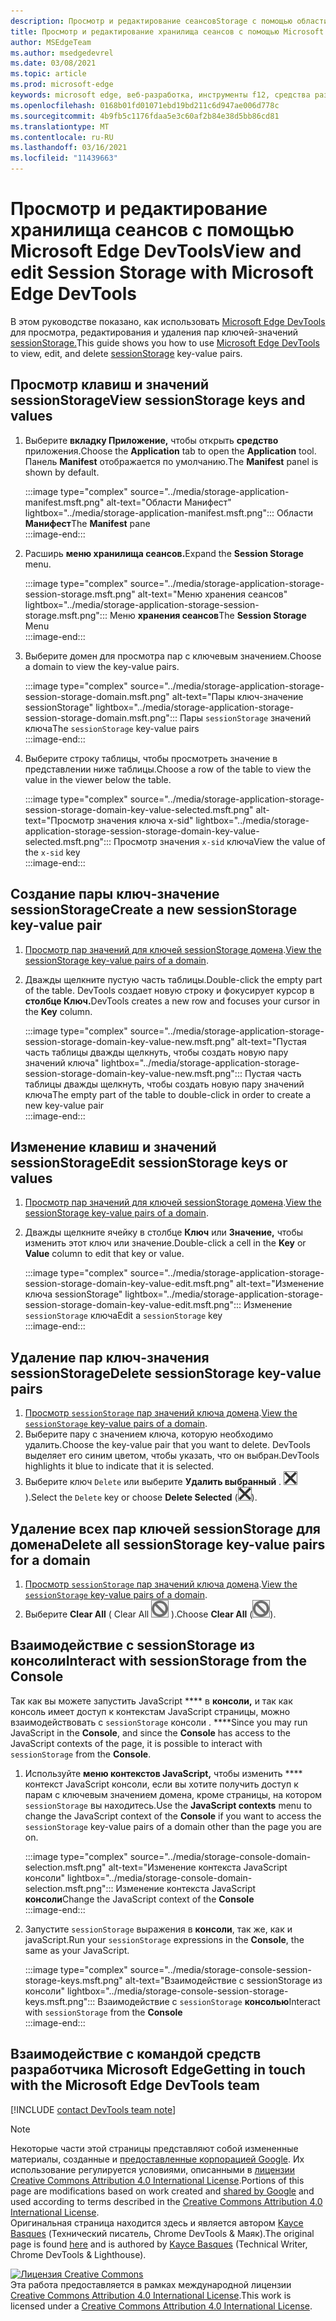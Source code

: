 ```yaml
---
description: Просмотр и редактирование сеансовStorage с помощью области хранения сеансов и консоли.
title: Просмотр и редактирование хранилища сеансов с помощью Microsoft Edge DevTools
author: MSEdgeTeam
ms.author: msedgedevrel
ms.date: 03/08/2021
ms.topic: article
ms.prod: microsoft-edge
keywords: microsoft edge, веб-разработка, инструменты f12, средства разработчика
ms.openlocfilehash: 0168b01fd01071ebd19bd211c6d947ae006d778c
ms.sourcegitcommit: 4b9fb5c1176fdaa5e3c60af2b84e38d5bb86cd81
ms.translationtype: MT
ms.contentlocale: ru-RU
ms.lasthandoff: 03/16/2021
ms.locfileid: "11439663"
---
```

<!-- Copyright Kayce Basques 

   Licensed under the Apache License, Version 2.0 (the "License");
   you may not use this file except in compliance with the License.
   You may obtain a copy of the License at

       https://www.apache.org/licenses/LICENSE-2.0

   Unless required by applicable law or agreed to in writing, software
   distributed under the License is distributed on an "AS IS" BASIS,
   WITHOUT WARRANTIES OR CONDITIONS OF ANY KIND, either express or implied.
   See the License for the specific language governing permissions and
   limitations under the License.  -->

# <a name="view-and-edit-session-storage-with-microsoft-edge-devtools"></a><span data-ttu-id="714c2-104">Просмотр и редактирование хранилища сеансов с помощью Microsoft Edge DevTools</span><span class="sxs-lookup"><span data-stu-id="714c2-104">View and edit Session Storage with Microsoft Edge DevTools</span></span>  

<span data-ttu-id="714c2-105">В этом руководстве показано, как использовать [Microsoft Edge DevTools][MicrosoftEdgeDevTools] для просмотра, редактирования и удаления пар ключей-значений [sessionStorage.][MDNSessionStorage]</span><span class="sxs-lookup"><span data-stu-id="714c2-105">This guide shows you how to use [Microsoft Edge DevTools][MicrosoftEdgeDevTools] to view, edit, and delete [sessionStorage][MDNSessionStorage] key-value pairs.</span></span>  

## <a name="view-sessionstorage-keys-and-values"></a><span data-ttu-id="714c2-106">Просмотр клавиш и значений sessionStorage</span><span class="sxs-lookup"><span data-stu-id="714c2-106">View sessionStorage keys and values</span></span>  

1.  <span data-ttu-id="714c2-107">Выберите **вкладку Приложение,** чтобы открыть **средство** приложения.</span><span class="sxs-lookup"><span data-stu-id="714c2-107">Choose the **Application** tab to open the **Application** tool.</span></span>  <span data-ttu-id="714c2-108">Панель **Manifest** отображается по умолчанию.</span><span class="sxs-lookup"><span data-stu-id="714c2-108">The **Manifest** panel is shown by default.</span></span>  
    
    :::image type="complex" source="../media/storage-application-manifest.msft.png" alt-text="Области Манифест" lightbox="../media/storage-application-manifest.msft.png":::
       <span data-ttu-id="714c2-110">Области **Манифест**</span><span class="sxs-lookup"><span data-stu-id="714c2-110">The **Manifest** pane</span></span>  
    :::image-end:::  
    
1.  <span data-ttu-id="714c2-111">Расширь **меню хранилища сеансов.**</span><span class="sxs-lookup"><span data-stu-id="714c2-111">Expand the **Session Storage** menu.</span></span>  
    
    :::image type="complex" source="../media/storage-application-storage-session-storage.msft.png" alt-text="Меню хранения сеансов" lightbox="../media/storage-application-storage-session-storage.msft.png":::
       <span data-ttu-id="714c2-113">Меню **хранения сеансов**</span><span class="sxs-lookup"><span data-stu-id="714c2-113">The **Session Storage** Menu</span></span>  
    :::image-end:::  
    
1.  <span data-ttu-id="714c2-114">Выберите домен для просмотра пар с ключевым значением.</span><span class="sxs-lookup"><span data-stu-id="714c2-114">Choose a domain to view the key-value pairs.</span></span>  
    
    :::image type="complex" source="../media/storage-application-storage-session-storage-domain.msft.png" alt-text="Пары ключ-значение sessionStorage" lightbox="../media/storage-application-storage-session-storage-domain.msft.png":::
       <span data-ttu-id="714c2-116">Пары `sessionStorage` значений ключа</span><span class="sxs-lookup"><span data-stu-id="714c2-116">The `sessionStorage` key-value pairs</span></span>  
    :::image-end:::  
    
1.  <span data-ttu-id="714c2-117">Выберите строку таблицы, чтобы просмотреть значение в представлении ниже таблицы.</span><span class="sxs-lookup"><span data-stu-id="714c2-117">Choose a row of the table to view the value in the viewer below the table.</span></span>  
    
    :::image type="complex" source="../media/storage-application-storage-session-storage-domain-key-value-selected.msft.png" alt-text="Просмотр значения ключа x-sid" lightbox="../media/storage-application-storage-session-storage-domain-key-value-selected.msft.png":::
       <span data-ttu-id="714c2-119">Просмотр значения `x-sid` ключа</span><span class="sxs-lookup"><span data-stu-id="714c2-119">View the value of the `x-sid` key</span></span>  
    :::image-end:::  
    
## <a name="create-a-new-sessionstorage-key-value-pair"></a><span data-ttu-id="714c2-120">Создание пары ключ-значение sessionStorage</span><span class="sxs-lookup"><span data-stu-id="714c2-120">Create a new sessionStorage key-value pair</span></span>  

1.  <span data-ttu-id="714c2-121">[Просмотр пар значений для ключей sessionStorage домена](#view-sessionstorage-keys-and-values).</span><span class="sxs-lookup"><span data-stu-id="714c2-121">[View the sessionStorage key-value pairs of a domain](#view-sessionstorage-keys-and-values).</span></span>  
1.  <span data-ttu-id="714c2-122">Дважды щелкните пустую часть таблицы.</span><span class="sxs-lookup"><span data-stu-id="714c2-122">Double-click the empty part of the table.</span></span>  <span data-ttu-id="714c2-123">DevTools создает новую строку и фокусирует курсор в **столбце Ключ.**</span><span class="sxs-lookup"><span data-stu-id="714c2-123">DevTools creates a new row and focuses your cursor in the **Key** column.</span></span>  
    
    :::image type="complex" source="../media/storage-application-storage-session-storage-domain-key-value-new.msft.png" alt-text="Пустая часть таблицы дважды щелкнуть, чтобы создать новую пару значений ключа" lightbox="../media/storage-application-storage-session-storage-domain-key-value-new.msft.png":::
       <span data-ttu-id="714c2-125">Пустая часть таблицы дважды щелкнуть, чтобы создать новую пару значений ключа</span><span class="sxs-lookup"><span data-stu-id="714c2-125">The empty part of the table to double-click in order to create a new key-value pair</span></span>  
    :::image-end:::  
    
## <a name="edit-sessionstorage-keys-or-values"></a><span data-ttu-id="714c2-126">Изменение клавиш и значений sessionStorage</span><span class="sxs-lookup"><span data-stu-id="714c2-126">Edit sessionStorage keys or values</span></span>  

1.  <span data-ttu-id="714c2-127">[Просмотр пар значений для ключей sessionStorage домена](#view-sessionstorage-keys-and-values).</span><span class="sxs-lookup"><span data-stu-id="714c2-127">[View the sessionStorage key-value pairs of a domain](#view-sessionstorage-keys-and-values).</span></span>  
1.  <span data-ttu-id="714c2-128">Дважды щелкните ячейку в столбце **Ключ** или **Значение,** чтобы изменить этот ключ или значение.</span><span class="sxs-lookup"><span data-stu-id="714c2-128">Double-click a cell in the **Key** or **Value** column to edit that key or value.</span></span>  
    
    :::image type="complex" source="../media/storage-application-storage-session-storage-domain-key-value-edit.msft.png" alt-text="Изменение ключа sessionStorage" lightbox="../media/storage-application-storage-session-storage-domain-key-value-edit.msft.png":::
       <span data-ttu-id="714c2-130">Изменение `sessionStorage` ключа</span><span class="sxs-lookup"><span data-stu-id="714c2-130">Edit a `sessionStorage` key</span></span>  
    :::image-end:::  
    
## <a name="delete-sessionstorage-key-value-pairs"></a><span data-ttu-id="714c2-131">Удаление пар ключ-значения sessionStorage</span><span class="sxs-lookup"><span data-stu-id="714c2-131">Delete sessionStorage key-value pairs</span></span>  

1.  <span data-ttu-id="714c2-132">[Просмотр `sessionStorage` пар значений ключа домена](#view-sessionstorage-keys-and-values).</span><span class="sxs-lookup"><span data-stu-id="714c2-132">[View the `sessionStorage` key-value pairs of a domain](#view-sessionstorage-keys-and-values).</span></span>  
1.  <span data-ttu-id="714c2-133">Выберите пару с значением ключа, которую необходимо удалить.</span><span class="sxs-lookup"><span data-stu-id="714c2-133">Choose the key-value pair that you want to delete.</span></span>  <span data-ttu-id="714c2-134">DevTools выделяет его синим цветом, чтобы указать, что он выбран.</span><span class="sxs-lookup"><span data-stu-id="714c2-134">DevTools highlights it blue to indicate that it is selected.</span></span>  
1.  <span data-ttu-id="714c2-135">Выберите ключ `Delete` или выберите **Удалить выбранный** \. ![ Удалить выбранный ](../media/delete-icon.msft.png) \).</span><span class="sxs-lookup"><span data-stu-id="714c2-135">Select the `Delete` key or choose **Delete Selected** \(![Delete Selected](../media/delete-icon.msft.png)\).</span></span>  
    
## <a name="delete-all-sessionstorage-key-value-pairs-for-a-domain"></a><span data-ttu-id="714c2-136">Удаление всех пар ключей sessionStorage для домена</span><span class="sxs-lookup"><span data-stu-id="714c2-136">Delete all sessionStorage key-value pairs for a domain</span></span>  

1.  <span data-ttu-id="714c2-137">[Просмотр `sessionStorage` пар значений ключа домена](#view-sessionstorage-keys-and-values).</span><span class="sxs-lookup"><span data-stu-id="714c2-137">[View the `sessionStorage` key-value pairs of a domain](#view-sessionstorage-keys-and-values).</span></span>  
1.  <span data-ttu-id="714c2-138">Выберите **Clear All** \( Clear All ![ ](../media/clear-icon.msft.png) \).</span><span class="sxs-lookup"><span data-stu-id="714c2-138">Choose **Clear All** \(![Clear All](../media/clear-icon.msft.png)\).</span></span>  
    
## <a name="interact-with-sessionstorage-from-the-console"></a><span data-ttu-id="714c2-139">Взаимодействие с sessionStorage из консоли</span><span class="sxs-lookup"><span data-stu-id="714c2-139">Interact with sessionStorage from the Console</span></span>  

<span data-ttu-id="714c2-140">Так как вы можете запустить JavaScript \*\*\*\* в **консоли,** и так как консоль имеет доступ к контекстам JavaScript страницы, можно взаимодействовать с `sessionStorage` консоли . \*\*\*\*</span><span class="sxs-lookup"><span data-stu-id="714c2-140">Since you may run JavaScript in the **Console**, and since the **Console** has access to the JavaScript contexts of the page, it is possible to interact with `sessionStorage` from the **Console**.</span></span>  

1.  <span data-ttu-id="714c2-141">Используйте **меню контекстов JavaScript,** чтобы изменить \*\*\*\* контекст JavaScript консоли, если вы хотите получить доступ к парам с ключевым значением домена, кроме страницы, на котором `sessionStorage` вы находитесь.</span><span class="sxs-lookup"><span data-stu-id="714c2-141">Use the **JavaScript contexts** menu to change the JavaScript context of the **Console** if you want to access the `sessionStorage` key-value pairs of a domain other than the page you are on.</span></span>  
    
    :::image type="complex" source="../media/storage-console-domain-selection.msft.png" alt-text="Изменение контекста JavaScript консоли" lightbox="../media/storage-console-domain-selection.msft.png":::
       <span data-ttu-id="714c2-143">Изменение контекста JavaScript **консоли**</span><span class="sxs-lookup"><span data-stu-id="714c2-143">Change the JavaScript context of the **Console**</span></span>  
    :::image-end:::  
    
1.  <span data-ttu-id="714c2-144">Запустите `sessionStorage` выражения в **консоли**, так же, как и javaScript.</span><span class="sxs-lookup"><span data-stu-id="714c2-144">Run your `sessionStorage` expressions in the **Console**, the same as your JavaScript.</span></span>  
    
    :::image type="complex" source="../media/storage-console-session-storage-keys.msft.png" alt-text="Взаимодействие с sessionStorage из консоли" lightbox="../media/storage-console-session-storage-keys.msft.png":::
       <span data-ttu-id="714c2-146">Взаимодействие с `sessionStorage` **консолью**</span><span class="sxs-lookup"><span data-stu-id="714c2-146">Interact with `sessionStorage` from the **Console**</span></span>  
    :::image-end:::  
    
## <a name="getting-in-touch-with-the-microsoft-edge-devtools-team"></a><span data-ttu-id="714c2-147">Взаимодействие с командой средств разработчика Microsoft Edge</span><span class="sxs-lookup"><span data-stu-id="714c2-147">Getting in touch with the Microsoft Edge DevTools team</span></span>  

[!INCLUDE [contact DevTools team note](../includes/contact-devtools-team-note.md)]  

<!-- links -->  

[MicrosoftEdgeDevTools]: ../../devtools-guide-chromium/index.md "Средства разработки Microsoft Edge (Chromium) | Документы Майкрософт"  

[MDNSessionStorage]: https://developer.mozilla.org/docs/Web/API/Window/sessionStorage "Window.sessionStorage | MDN"  

> [!NOTE]
> <span data-ttu-id="714c2-150">Некоторые части этой страницы представляют собой измененные материалы, созданные и [предоставленные корпорацией Google][GoogleSitePolicies]. Их использование регулируется условиями, описанными в [лицензии Creative Commons Attribution 4.0 International License][CCA4IL].</span><span class="sxs-lookup"><span data-stu-id="714c2-150">Portions of this page are modifications based on work created and [shared by Google][GoogleSitePolicies] and used according to terms described in the [Creative Commons Attribution 4.0 International License][CCA4IL].</span></span>  
> <span data-ttu-id="714c2-151">Оригинальная страница [](https://developers.google.com/web/tools/chrome-devtools/storage/sessionstorage) находится здесь и является автором [Kayce Basques][KayceBasques] \(Технический писатель, Chrome DevTools \& Маяк\).</span><span class="sxs-lookup"><span data-stu-id="714c2-151">The original page is found [here](https://developers.google.com/web/tools/chrome-devtools/storage/sessionstorage) and is authored by [Kayce Basques][KayceBasques] \(Technical Writer, Chrome DevTools \& Lighthouse\).</span></span>  

[![Лицензия Creative Commons][CCby4Image]][CCA4IL]  
<span data-ttu-id="714c2-153">Эта работа предоставляется в рамках международной лицензии [Creative Commons Attribution 4.0 International License][CCA4IL].</span><span class="sxs-lookup"><span data-stu-id="714c2-153">This work is licensed under a [Creative Commons Attribution 4.0 International License][CCA4IL].</span></span>  

[CCA4IL]: https://creativecommons.org/licenses/by/4.0  
[CCby4Image]: https://i.creativecommons.org/l/by/4.0/88x31.png  
[GoogleSitePolicies]: https://developers.google.com/terms/site-policies  
[KayceBasques]: https://developers.google.com/web/resources/contributors/kaycebasques  
